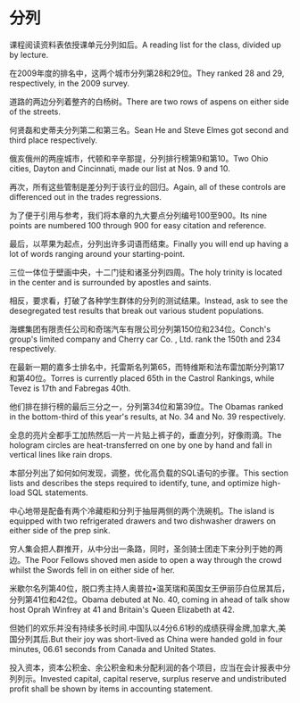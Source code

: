 # 分列

<p><span class="chinese">课程阅读资料表依授课单元分列如后。</span><span class="english">A reading list for the class, divided up by lecture.</span></p>

<p><span class="chinese">在2009年度的排名中，这两个城市分列第28和29位。</span><span class="english">They ranked 28 and 29, respectively, in the 2009 survey.</span></p>

<p><span class="chinese">道路的两边分列着整齐的白杨树。</span><span class="english">There are two rows of aspens on either side of the streets.</span></p>

<p><span class="chinese">何贤磊和史蒂夫分列第二和第三名。</span><span class="english">Sean He and Steve Elmes got second and third place respectively.</span></p>

<p><span class="chinese">俄亥俄州的两座城市，代顿和辛辛那提，分列排行榜第9和第10。</span><span class="english">Two Ohio cities, Dayton and Cincinnati, made our list at Nos. 9 and 10.</span></p>

<p><span class="chinese">再次，所有这些管制是差分列于该行业的回归。</span><span class="english">Again, all of these controls are differenced out in the trades regressions.</span></p>

<p><span class="chinese">为了便于引用与参考，我们将本章的九大要点分列编号100至900。</span><span class="english">Its nine points are numbered 100 through 900 for easy citation and reference.</span></p>

<p><span class="chinese">最后，以苹果为起点，分列出许多词语而结束。</span><span class="english">Finally you will end up having a lot of words ranging around your starting-point.</span></p>

<p><span class="chinese">三位一体位于壁画中央，十二门徒和诸圣分列四周。</span><span class="english">The holy trinity is located in the center and is surrounded by apostles and saints.</span></p>

<p><span class="chinese">相反，要求看，打破了各种学生群体的分列的测试结果。</span><span class="english">Instead, ask to see the desegregated test results that break out various student populations.</span></p>

<p><span class="chinese">海螺集团有限责任公司和奇瑞汽车有限公司分列第150位和234位。</span><span class="english">Conch's group's limited company and Cherry car Co. , Ltd. rank the 150th and 234 respectively.</span></p>

<p><span class="chinese">在最新一期的嘉多士排名中，托雷斯名列第65，而特维斯和法布雷加斯分列第17和第40位。</span><span class="english">Torres is currently placed 65th in the Castrol Rankings, while Tevez is 17th and Fabregas 40th.</span></p>

<p><span class="chinese">他们排在排行榜的最后三分之一，分列第34位和第39位。</span><span class="english">The Obamas ranked in the bottom-third of this year's results, at No. 34 and No. 39 respectively.</span></p>

<p><span class="chinese">全息的亮片全都手工加热然后一片一片贴上裤子的，垂直分列，好像雨滴。</span><span class="english">The hologram circles are heat-transferred on one by one by hand and fall in vertical lines like rain drops.</span></p>

<p><span class="chinese">本部分列出了如何如何发现，调整，优化高负载的SQL语句的步骤。</span><span class="english">This section lists and describes the steps required to identify, tune, and optimize high-load SQL statements.</span></p>

<p><span class="chinese">中心地带是配备有两个冷藏柜和分列于抽屉两侧的两个洗碗机。</span><span class="english">The island is equipped with two refrigerated drawers and two dishwasher drawers on either side of the prep sink.</span></p>

<p><span class="chinese">穷人集会把人群推开，从中分出一条路，同时，圣剑骑士团走下来分列于她的两边。</span><span class="english">The Poor Fellows shoved men aside to open a way through the crowd whilst the Swords fell in on either side of her.</span></p>

<p><span class="chinese">米歇尔名列第40位，脱口秀主持人奥普拉•温芙瑞和英国女王伊丽莎白位居其后，分列第41位和42位。</span><span class="english">Obama  debuted at No. 40, coming in ahead of talk show host Oprah Winfrey at 41 and Britain's Queen Elizabeth at 42.</span></p>

<p><span class="chinese">但她们的欢乐并没有持续多长时间.中国队以4分6.61秒的成绩获得金牌,加拿大,美国分列其后.</span><span class="english">But their joy was short-lived as China were handed gold in four minutes, 06.61 seconds from Canada and United States.</span></p>

<p><span class="chinese">投入资本，资本公积金、余公积金和未分配利润的各个项目，应当在会计报表中分列列示。</span><span class="english">Invested capital, capital reserve, surplus reserve and undistributed profit shall be shown by items in accounting statement.</span></p>

